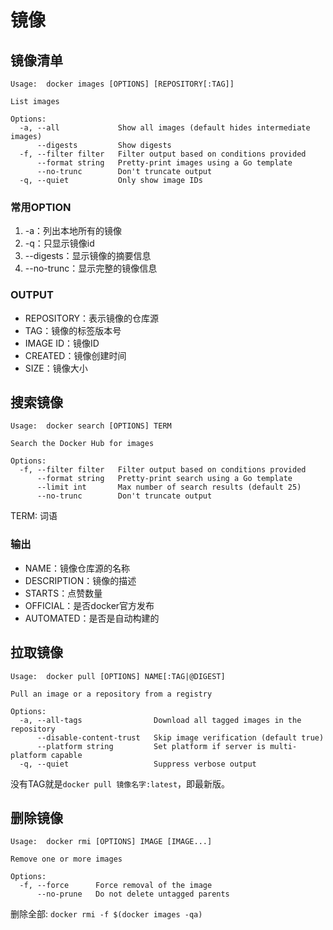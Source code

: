 # 镜像

## 镜像清单
```
Usage:  docker images [OPTIONS] [REPOSITORY[:TAG]]

List images

Options:
  -a, --all             Show all images (default hides intermediate images)
      --digests         Show digests
  -f, --filter filter   Filter output based on conditions provided
      --format string   Pretty-print images using a Go template
      --no-trunc        Don't truncate output
  -q, --quiet           Only show image IDs
```

### 常用OPTION
1. -a：列出本地所有的镜像
2. -q：只显示镜像id
3. --digests：显示镜像的摘要信息
4. --no-trunc：显示完整的镜像信息

### OUTPUT
* REPOSITORY：表示镜像的仓库源
* TAG：镜像的标签版本号 
* IMAGE ID：镜像ID 
* CREATED：镜像创建时间 
* SIZE：镜像大小 

## 搜索镜像
```
Usage:  docker search [OPTIONS] TERM

Search the Docker Hub for images

Options:
  -f, --filter filter   Filter output based on conditions provided
      --format string   Pretty-print search using a Go template
      --limit int       Max number of search results (default 25)
      --no-trunc        Don't truncate output
```
TERM: 词语

### 输出
* NAME：镜像仓库源的名称
* DESCRIPTION：镜像的描述
* STARTS：点赞数量
* OFFICIAL：是否docker官方发布
* AUTOMATED：是否是自动构建的

## 拉取镜像
```
Usage:  docker pull [OPTIONS] NAME[:TAG|@DIGEST]

Pull an image or a repository from a registry

Options:
  -a, --all-tags                Download all tagged images in the repository
      --disable-content-trust   Skip image verification (default true)
      --platform string         Set platform if server is multi-platform capable
  -q, --quiet                   Suppress verbose output
```

没有TAG就是`docker pull 镜像名字:latest`，即最新版。


## 删除镜像
```
Usage:  docker rmi [OPTIONS] IMAGE [IMAGE...]

Remove one or more images

Options:
  -f, --force      Force removal of the image
      --no-prune   Do not delete untagged parents
```

删除全部: `docker rmi -f $(docker images -qa)`